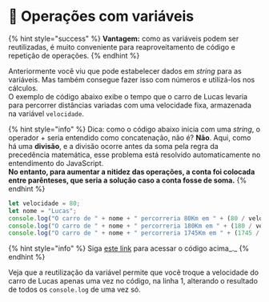 # 🧪 Operações com variáveis

{% hint style="success" %}
**Vantagem:** como as variáveis podem ser reutilizadas, é muito conveniente para reaproveitamento de código e repetição de operações.
{% endhint %}

Anteriormente você viu que pode estabelecer dados em _string_ para as variáveis. Mas também consegue fazer isso com números e utilizá-los nos cálculos.\
O exemplo de código abaixo exibe o tempo que o carro de Lucas levaria para percorrer distâncias variadas com uma velocidade fixa, armazenada na variável `velocidade`.

{% hint style="info" %}
Dica: como o código abaixo inicia com uma _string_, o operador + seria entendido como concatenação, não é? **Não**. Aqui, como há uma **divisão**, e a divisão ocorre antes da soma pela regra da precedência matemática, esse problema está resolvido automaticamente no entendimento do JavaScript.\
**No entanto, para aumentar a nitidez das operações, a conta foi colocada entre parênteses, que seria a solução caso a conta fosse de soma.**
{% endhint %}

```javascript
let velocidade = 80;
let nome = "Lucas";
console.log("O carro de " + nome + " percorreria 80Km em " + (80 / velocidade) + "h");
console.log("O carro de " + nome + " percorreria 180Km em " + (180 / velocidade) + "h");
console.log("O carro de " + nome + " percorreria 1745Km em " + (1745 / velocidade) + "h");
```

{% hint style="info" %}
Siga [este link](https://esta.la/e3Y) para acessar o código acima_._
{% endhint %}

Veja que a reutilização da variável permite que você troque a velocidade do carro de Lucas apenas uma vez no código, na linha 1, alterando o resultado de todos os `console.log` de uma vez só.
